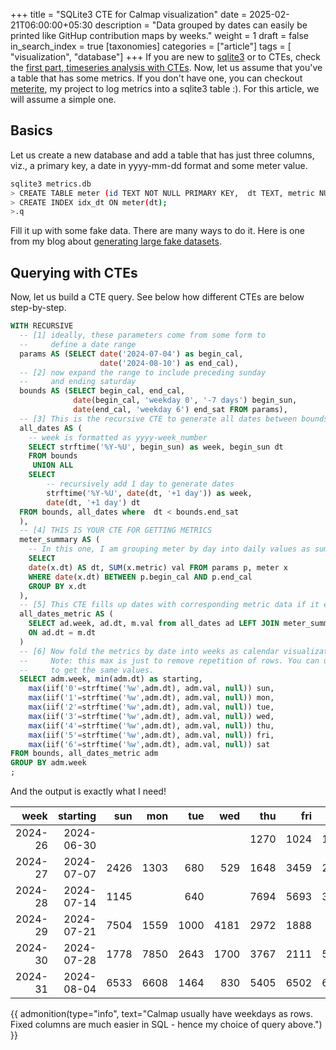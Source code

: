 +++
title = "SQLite3 CTE for Calmap visualization"
date = 2025-02-21T06:00:00+05:30
description = "Data grouped by dates can easily be printed like GitHup contribution maps by weeks."
weight = 1
draft = false
in_search_index = true
[taxonomies]
categories = ["article"]
tags = [ "visualization", "database"]
+++
If you are new to [sqlite3](https://www.sqlite.org) or to CTEs, check the [first part, timeseries analysis with CTEs](/blog/sqlite3-cte-tricks-for-time-series-analysis/).
Now, let us assume that you've a table that has some metrics. If you don't have one, you can checkout [meterite](https://github.com/vsbabu/meterite), my project to log
metrics into a sqlite3 table :). For this article, we will assume a simple one.

<!-- more -->

## Basics

Let us create a new database and add a table that has just three columns, viz., a primary key, a date in yyyy-mm-dd format and some meter value. 

```sh
sqlite3 metrics.db
> CREATE TABLE meter (id TEXT NOT NULL PRIMARY KEY,  dt TEXT, metric NUMERIC);
> CREATE INDEX idx_dt ON meter(dt);
>.q
```
Fill it up with some fake data. There are many ways to do it. Here is one from my blog about [generating large fake datasets](/blog/docker_mysql_data).

## Querying with CTEs

Now, let us build a CTE query. See below how different CTEs are below step-by-step.

```sql
WITH RECURSIVE
  -- [1] ideally, these parameters come from some form to 
  --     define a date range
  params AS (SELECT date('2024-07-04') as begin_cal, 
                    date('2024-08-10') as end_cal),
  -- [2] now expand the range to include preceding sunday
  --     and ending saturday
  bounds AS (SELECT begin_cal, end_cal,
              date(begin_cal, 'weekday 0', '-7 days') begin_sun,
              date(end_cal, 'weekday 6') end_sat FROM params),
  -- [3] This is the recursive CTE to generate all dates between bounds 
  all_dates AS (
    -- week is formatted as yyyy-week_number
    SELECT strftime('%Y-%U', begin_sun) as week, begin_sun dt
    FROM bounds
     UNION ALL
    SELECT
        -- recursively add 1 day to generate dates
        strftime('%Y-%U', date(dt, '+1 day')) as week,
        date(dt, '+1 day') dt
  FROM bounds, all_dates where  dt < bounds.end_sat
  ),
  -- [4] THIS IS YOUR CTE FOR GETTING METRICS 
  meter_summary AS (
    -- In this one, I am grouping meter by day into daily values as sums.
    SELECT
    date(x.dt) AS dt, SUM(x.metric) val FROM params p, meter x
    WHERE date(x.dt) BETWEEN p.begin_cal AND p.end_cal
    GROUP BY x.dt
  ),
  -- [5] This CTE fills up dates with corresponding metric data if it exists
  all_dates_metric AS (
    SELECT ad.week, ad.dt, m.val from all_dates ad LEFT JOIN meter_summary  m
    ON ad.dt = m.dt
  )
  -- [6] Now fold the metrics by date into weeks as calendar visualization
  --     Note: this max is just to remove repetition of rows. You can use min also 
  --     to get the same values.
  SELECT adm.week, min(adm.dt) as starting,
    max(iif('0'=strftime('%w',adm.dt), adm.val, null)) sun,
    max(iif('1'=strftime('%w',adm.dt), adm.val, null)) mon,
    max(iif('2'=strftime('%w',adm.dt), adm.val, null)) tue,
    max(iif('3'=strftime('%w',adm.dt), adm.val, null)) wed,
    max(iif('4'=strftime('%w',adm.dt), adm.val, null)) thu,
    max(iif('5'=strftime('%w',adm.dt), adm.val, null)) fri,
    max(iif('6'=strftime('%w',adm.dt), adm.val, null)) sat
FROM bounds, all_dates_metric adm
GROUP BY adm.week
;
```

And the output is exactly what I need!

|  week   |  starting  |  sun    |  mon  |   tue   |   wed  |    thu    |    fri   |   sat   |
|--------:|-----------:|--------:|------:|--------:|-------:|----------:|---------:|--------:|
| 2024-26 | 2024-06-30 |         |       |         |        | 1270      | 1024     | 1292    |
| 2024-27 | 2024-07-07 | 2426    | 1303  | 680     | 529    | 1648      | 3459     | 2538    |
| 2024-28 | 2024-07-14 | 1145    |       | 640     |        | 7694      | 5693     | 3277    |
| 2024-29 | 2024-07-21 | 7504    | 1559  | 1000    | 4181   | 2972      | 1888     | 480     |
| 2024-30 | 2024-07-28 | 1778    | 7850  | 2643    | 1700   | 3767      | 2111     | 5596    |
| 2024-31 | 2024-08-04 | 6533    | 6608  | 1464    | 830    | 5405      | 6502     | 6875    |


{{ admonition(type="info", text="Calmap usually have weekdays as rows. Fixed columns are much easier in SQL - hence my choice of query above.") }}
